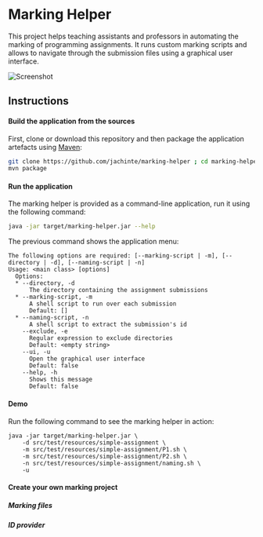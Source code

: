 # Marking Helper

This project helps teaching assistants and professors in automating the marking of programming assignments. It runs custom marking scripts and allows to navigate through the submission files using a graphical user interface.

![Screenshot](https://s1.postimg.org/145oc9xbin/marking-helper.png)

## Instructions

#### Build the application from the sources

First, clone or download this repository and then package the application artefacts using [Maven](https://maven.apache.org/):

```bash
git clone https://github.com/jachinte/marking-helper ; cd marking-helper
mvn package
```

#### Run the application

The marking helper is provided as a command-line application, run it using the following command:

```bash
java -jar target/marking-helper.jar --help
```

The previous command shows the application menu:

```
The following options are required: [--marking-script | -m], [--directory | -d], [--naming-script | -n]
Usage: <main class> [options]
  Options:
  * --directory, -d
      The directory containing the assignment submissions
  * --marking-script, -m
      A shell script to run over each submission
      Default: []
  * --naming-script, -n
      A shell script to extract the submission's id
    --exclude, -e
      Regular expression to exclude directories
      Default: <empty string>
    --ui, -u
      Open the graphical user interface
      Default: false
    --help, -h
      Shows this message
      Default: false
```

#### Demo

Run the following command to see the marking helper in action:

```
java -jar target/marking-helper.jar \
    -d src/test/resources/simple-assignment \
    -m src/test/resources/simple-assignment/P1.sh \
    -m src/test/resources/simple-assignment/P2.sh \
    -n src/test/resources/simple-assignment/naming.sh \
    -u
```

#### Create your own marking project

##### Marking files
##### ID provider

